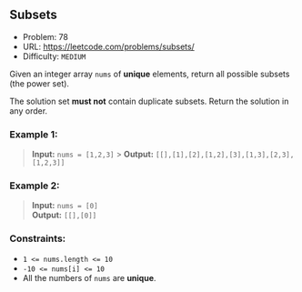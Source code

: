 ## Subsets

- Problem: 78
- URL: https://leetcode.com/problems/subsets/
- Difficulty: `MEDIUM`

Given an integer array `nums` of **unique** elements, return all possible subsets (the power set).

The solution set **must not** contain duplicate subsets. Return the solution in any order.

### Example 1:

> **Input:** `nums = [1,2,3]` > **Output:** `[[],[1],[2],[1,2],[3],[1,3],[2,3],[1,2,3]]`

### Example 2:

> **Input:** `nums = [0]`  
> **Output:** `[[],[0]]`

### Constraints:

- `1 <= nums.length <= 10`
- `-10 <= nums[i] <= 10`
- All the numbers of `nums` are **unique**.
